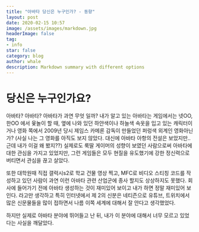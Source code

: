 ```yaml
---
title: "아바타 당신은 누구인가? - 동향"
layout: post
date: 2020-02-15 10:57
image: /assets/images/markdown.jpg
headerImage: false
tag:
- info
star: false
category: blog
author: whale
description: Markdown summary with different options
---
```


# 당신은 누구인가요?

> 

  아바타? 아바타? 아바타가 과연 무엇 일까? 
  내가 알고 있는 아바타는 게임에서는 넷OO, 한OO 에서 윷놀이 할 때, 옆에 나와 있던 하얀색이나 하늘색 속옷을 입고 있는 캐릭터이거나 영화 쪽에서 2009년 당시 제임스 카메론 감독이 만들었던 퍼렁색 외계인 영화아닌가? (사실 나는 그 영화를 아직도 보지 않았다. 대신에 아바타 아항의 전설은 보았지만.. 근데 내가 이걸 왜 봤지??) 실제로도 룩딸 게이머의 성향이 보였던 사람으로써 아바타에 대한 관심을 가지고 있었지만, 그런 게임들은 모두 현질을 유도했기에 강한 정신력으로 버티면서 관심을 끊고 살았다.

  또한 대학원때 직접 갤럭시s2로 학교 건물 영상 찍고, MFC로 비디오 스티칭 코드를 작성하고 있던 사람이 과연 이런 아바타 관련 산업군에 종사 할지도 상상하지도 못했다. 회사에 들어가기 전에 아바타 생성하는 것이 재미있어 보이고 내가 하면 정말 재미있어 보인다. 라고만 생각하고 특히 인터넷에서 제 2의 신분은 네티즌으로 유튜브, 트위치에서 많은 신문물들을 많이 접하면서 나름 이쪽 세계에 대해서 잘 안다고 생각했었다. 

  하지만 실제로 아바타 분야에 뛰어들고 난 뒤, 내가 이 분야에 대해서 너무 모르고 있었다는 사실을 깨달았다. 

  